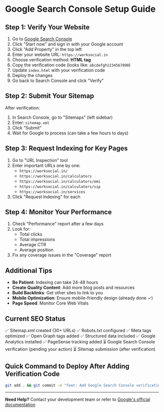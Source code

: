 # Google Search Console Setup Guide

## Step 1: Verify Your Website

1. Go to [Google Search Console](https://search.google.com/search-console)
2. Click "Start now" and sign in with your Google account
3. Click "Add Property" in the top left
4. Enter your website URL: `https://worksocial.in`
5. Choose verification method: **HTML tag**
6. Copy the verification code (looks like: `abcdefgh1234567890`)
7. Update `index.html` with your verification code
8. Deploy the changes
9. Go back to Search Console and click "Verify"

## Step 2: Submit Your Sitemap

After verification:
1. In Search Console, go to "Sitemaps" (left sidebar)
2. Enter: `sitemap.xml`
3. Click "Submit"
4. Wait for Google to process (can take a few hours to days)

## Step 3: Request Indexing for Key Pages

1. Go to "URL Inspection" tool
2. Enter important URLs one by one:
   - `https://worksocial.in/`
   - `https://worksocial.in/calculators`
   - `https://worksocial.in/calculators/emi`
   - `https://worksocial.in/calculators/sip`
   - `https://worksocial.in/services`
3. Click "Request Indexing" for each

## Step 4: Monitor Your Performance

1. Check "Performance" report after a few days
2. Look for:
   - Total clicks
   - Total impressions
   - Average CTR
   - Average position
3. Fix any coverage issues in the "Coverage" report

## Additional Tips

- **Be Patient**: Indexing can take 24-48 hours
- **Create Quality Content**: Add more blog posts and resources
- **Build Backlinks**: Get other sites to link to you
- **Mobile Optimization**: Ensure mobile-friendly design (already done ✓)
- **Page Speed**: Monitor Core Web Vitals

## Current SEO Status

✅ Sitemap.xml created (30+ URLs)
✅ Robots.txt configured
✅ Meta tags optimized
✅ Open Graph tags added
✅ Structured data included
✅ Google Analytics installed
✅ PageSense tracking added
⏳ Google Search Console verification (pending your action)
⏳ Sitemap submission (after verification)

## Quick Command to Deploy After Adding Verification Code

```bash
git add . && git commit -m "feat: Add Google Search Console verification" && git push && vercel --prod
```

---

**Need Help?** Contact your development team or refer to [Google's official documentation](https://support.google.com/webmasters/answer/9008080)

